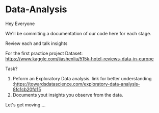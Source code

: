 # Data-Analysis

Hey Everyone 

We'll be commiting a documentation of our code here for each stage.

Review each and talk insights


For the first practice project
Dataset: https://www.kaggle.com/jiashenliu/515k-hotel-reviews-data-in-europe

Task?
1. Peform an Exploratory Data analysis.
link for better understanding :https://towardsdatascience.com/exploratory-data-analysis-8fc1cb20fd15
2. Documents yout insights you observe from the data.

Let's get moving....
